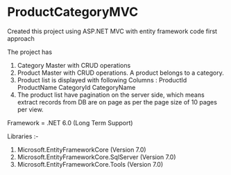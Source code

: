 # ProductCategoryMVC

Created this project using ASP.NET MVC with entity framework code first approach

The project has 
1. Category Master with CRUD operations 
2. Product Master with CRUD operations. A product belongs to a category.
3. Product list is displayed with following Columns :
   ProductId ProductName CategoryId CategoryName
4. The product list have pagination on the server side, which means extract records from DB are on page as per the page size of 10 pages per view.

Framework = .NET 6.0 (Long Term Support)

Libraries :-
1. Microsoft.EntityFrameworkCore (Version 7.0)
2. Microsoft.EntityFrameworkCore.SqlServer (Version 7.0)
3. Microsoft.EntityFrameworkCore.Tools (Version 7.0)

